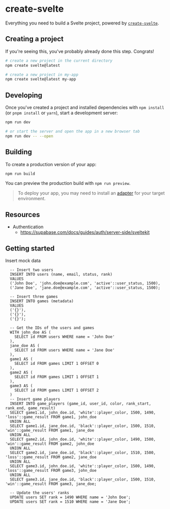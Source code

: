# create-svelte

Everything you need to build a Svelte project, powered by [`create-svelte`](https://github.com/sveltejs/kit/tree/main/packages/create-svelte).

## Creating a project

If you're seeing this, you've probably already done this step. Congrats!

```bash
# create a new project in the current directory
npm create svelte@latest

# create a new project in my-app
npm create svelte@latest my-app
```

## Developing

Once you've created a project and installed dependencies with `npm install` (or `pnpm install` or `yarn`), start a development server:

```bash
npm run dev

# or start the server and open the app in a new browser tab
npm run dev -- --open
```

## Building

To create a production version of your app:

```bash
npm run build
```

You can preview the production build with `npm run preview`.

> To deploy your app, you may need to install an [adapter](https://kit.svelte.dev/docs/adapters) for your target environment.

## Resources
- Authentication
  - https://supabase.com/docs/guides/auth/server-side/sveltekit


## Getting started
Insert mock data
```
  -- Insert two users
  INSERT INTO users (name, email, status, rank)
  VALUES 
  ('John Doe', 'john.doe@example.com', 'active'::user_status, 1500),
  ('Jane Doe', 'jane.doe@example.com', 'active'::user_status, 1500);

  -- Insert three games
  INSERT INTO games (metadata)
  VALUES 
  ('{}'),
  ('{}'),
  ('{}');

  -- Get the IDs of the users and games
  WITH john_doe AS (
    SELECT id FROM users WHERE name = 'John Doe'
  ),
  jane_doe AS (
    SELECT id FROM users WHERE name = 'Jane Doe'
  ),
  game1 AS (
    SELECT id FROM games LIMIT 1 OFFSET 0
  ),
  game2 AS (
    SELECT id FROM games LIMIT 1 OFFSET 1
  ),
  game3 AS (
    SELECT id FROM games LIMIT 1 OFFSET 2
  )
  -- Insert game players
  INSERT INTO game_players (game_id, user_id, color, rank_start, rank_end, game_result)
  SELECT game1.id, john_doe.id, 'white'::player_color, 1500, 1490, 'loss'::game_result FROM game1, john_doe
  UNION ALL
  SELECT game1.id, jane_doe.id, 'black'::player_color, 1500, 1510, 'win'::game_result FROM game1, jane_doe
  UNION ALL
  SELECT game2.id, john_doe.id, 'white'::player_color, 1490, 1500, 'win'::game_result FROM game2, john_doe
  UNION ALL
  SELECT game2.id, jane_doe.id, 'black'::player_color, 1510, 1500, 'loss'::game_result FROM game2, jane_doe
  UNION ALL
  SELECT game3.id, john_doe.id, 'white'::player_color, 1500, 1490, 'loss'::game_result FROM game3, john_doe
  UNION ALL
  SELECT game3.id, jane_doe.id, 'black'::player_color, 1500, 1510, 'win'::game_result FROM game3, jane_doe;

  -- Update the users' ranks
  UPDATE users SET rank = 1490 WHERE name = 'John Doe';
  UPDATE users SET rank = 1510 WHERE name = 'Jane Doe';
```